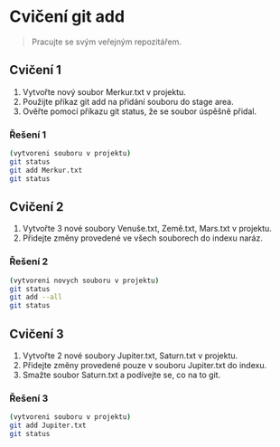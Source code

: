 # Cvičení git add

> Pracujte se svým veřejným repozitářem.

## Cvičení 1

1. Vytvořte nový soubor Merkur.txt v projektu.
2. Použijte příkaz git add na přidání souboru do stage area.
3. Ověřte pomocí příkazu git status, že se soubor úspěšně přidal.

### Řešení 1

```bash
(vytvoreni souboru v projektu)
git status
git add Merkur.txt
git status
```

## Cvičení 2

1. Vytvořte 3 nové soubory Venuše.txt, Země.txt, Mars.txt v projektu.
2. Přidejte změny provedené ve všech souborech do indexu naráz.

### Řešení 2

```bash
(vytvoreni novych souboru v projektu)
git status
git add --all
git status
```

## Cvičení 3

1. Vytvořte 2 nové soubory Jupiter.txt, Saturn.txt v projektu.
2. Přidejte změny provedené pouze v souboru Jupiter.txt do indexu.
3. Smažte soubor Saturn.txt a podívejte se, co na to git.

### Řešení 3

```bash
(vytvoreni souboru v projektu)
git add Jupiter.txt
git status
```
